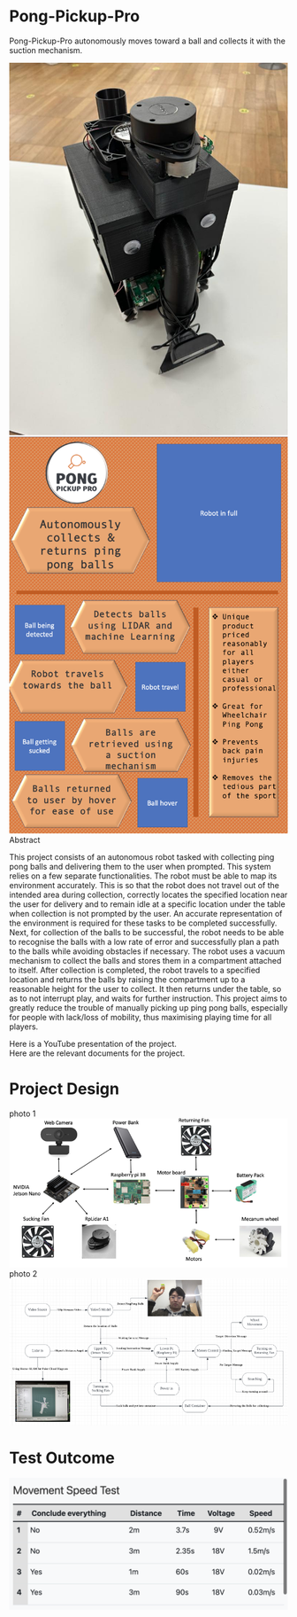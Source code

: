 # Pong-Pickup-Pro

Pong-Pickup-Pro autonomously moves toward a ball and collects it with the suction mechanism. 

![Pong-Pickup-Pro Prototype](https://github.com/007seann/Pong-Pickup-Pro/blob/902d067e54840020d80ea893cf08a1c365ee2d70/PPP%20prototype.jpg)
![Pong-Pickup-Pro](https://github.com/007seann/Pong-Pickup-Pro/blob/902d067e54840020d80ea893cf08a1c365ee2d70/poster.png)
Abstract 

This project consists of an autonomous robot tasked with collecting ping pong balls and delivering them to the user when prompted. This system relies on a few separate functionalities. The robot must be able to map its environment accurately. This is so that the robot does not travel out of the intended area during collection, correctly locates the specified location near the user for delivery and to remain idle at a specific location under the table when collection is not prompted by the user. An accurate representation of the environment is required for these tasks to be completed successfully. Next, for collection of the balls to be successful, the robot needs to be able to recognise the balls with a low rate of error and successfully plan a path to the balls while avoiding obstacles if necessary. The robot uses a vacuum mechanism to collect the balls and stores them in a compartment attached to itself. After collection is completed, the robot travels to a specified location and returns the balls by raising the compartment up to a reasonable height for the user to collect. It then returns under the table, so as to not interrupt play, and waits for further instruction. This project aims to greatly reduce the trouble of manually picking up ping pong balls, especially for people with lack/loss of mobility, thus maximising playing time for all players.

Here is a YouTube presentation of the project. </br>
Here are the relevant documents for the project. 

# Project Design

photo 1
![PPP design2](https://github.com/007seann/Pong-Pickup-Pro/blob/902d067e54840020d80ea893cf08a1c365ee2d70/diagram2.png)
photo 2
![PPP design](https://github.com/007seann/Pong-Pickup-Pro/blob/902d067e54840020d80ea893cf08a1c365ee2d70/diagram1.png)

# Test Outcome
![PPP test](https://github.com/007seann/Pong-Pickup-Pro/blob/902d067e54840020d80ea893cf08a1c365ee2d70/test1.png)
